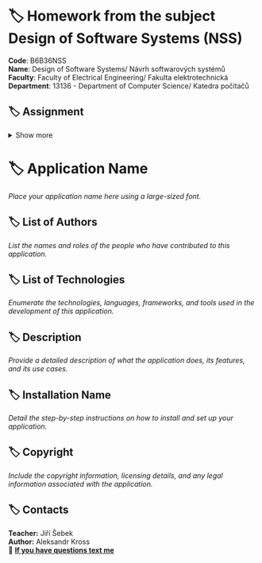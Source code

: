 # :label: Homework from the subject Design of Software Systems  (NSS)

**Code**: B6B36NSS \
**Name**: Design of Software Systems/ Návrh softwarových systémů \
**Faculty**: Faculty of Electrical Engineering/ Fakulta elektrotechnická \
**Department**: 13136 - Department of Computer Science/ Katedra počítačů 

## :label: Assignment
<details><summary> Show more </summary>

**1) Vytvorte readme podle markdown dokumentace:**
https://docs.gitlab.com/ee/development/documentation/styleguide/ <br>

**Obsah readme:** (každý bod je kapitola)
- nazev aplikace (nikoli napsane textem :) )
- list autorů
- list technologii
- popis
- nazev instalace
- copyright



**2) Vytvorte 2 větve (test1, test2) z master větve a vypište seznam všech větví** <br>
Look at list all branches <br> `git branch -a`

PS D:\study\2023-2024-leto\nss\hw\06\git> git branch -a <br>

  main                              
  test1                             
  remotes/origin/HEAD -> origin/main
  remotes/origin/main               
  remotes/origin/master             
  remotes/origin/test1              
  remotes/origin/test2    

**3) Na test1 vytvorte test.txt s textem:**
huraa NSS :) a dostaňte commit na repo gitlabu (at není jen lokalne). 
Zaroven ukazte ze mate vse commitnute lokalne. <br> 

**4) Na test2 ziskejte dany commit** (metodu necham na vas) <br>

Switch to branch test2 <br>
`git checkout test2`

Looking for hash of the commits from branch test1 <br>
`git log test1`

Copy commit from branch test1 <br>
`git cherry-pick 24968b53c91f4b42d3176332e7d3219d3ca8abba`

**5) Vypiste commity pomoc git log** <br>
`git log`

**6) Na test2 pridejte test2.txt** ale chcete aby v historii byl \
pouze 1 commit se zpravou která byla v minulem commitu (je vic spravnych reseni) <br>

Add to index <br>
`git add test2.txt`

Commit <br>
`git commit -m "added test.txt"`

Run interactive rebase <br>
`git rebase -i HEAD~2`

First line should have pick, second should have squash <br>
`pick 77777b7 added test.txt`
`squash a1b2c3d some other commit message`

Then use this for completing rebase
`git rebase --continue`

**7) Na test2 smazte poslední commit** 


**Best practise:** <br> 

**Co commitovat** <br>
-zdrojaky, soubory zdroje dat... 

**Co necommitovat**
- hesla, api klice... \
- .idea.. 
- systém files \
- temporary files\
- davame do .gitignore\

</details>


# :label: Application Name

*Place your application name here using a large-sized font.*

## :label: List of Authors

*List the names and roles of the people who have contributed to this application.*

## :label: List of Technologies

*Enumerate the technologies, languages, frameworks, and tools used in the development of this application.*

## :label: Description

*Provide a detailed description of what the application does, its features, and its use cases.*

## :label: Installation Name

*Detail the step-by-step instructions on how to install and set up your application.*

## :label: Copyright

*Include the copyright information, licensing details, and any legal information associated with the application.*



## :label: Contacts

**Teacher:** Jiří Šebek <br>
**Author:** Aleksandr Kross  <br>
:email: **[If you have questions text me](mailto:krossale@fel.czut.cz)**
